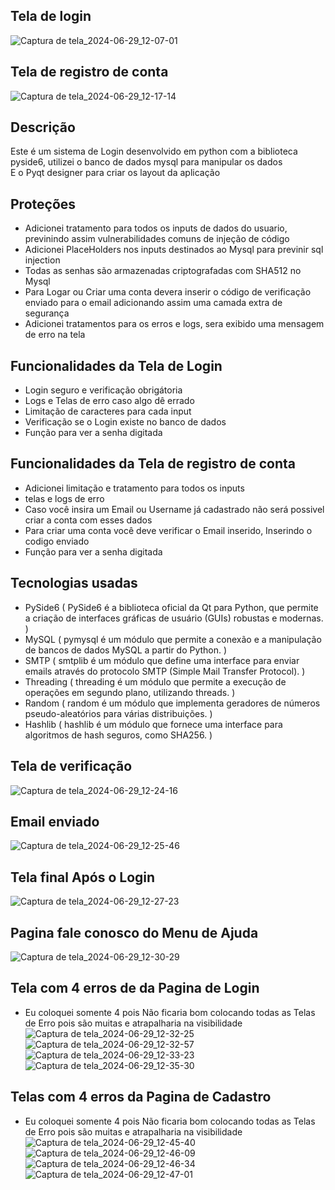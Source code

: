 
## Tela de login 
![Captura de tela_2024-06-29_12-07-01](https://github.com/Brayandev0/Pagina-de-logins-criptografados/assets/84828739/b97b589b-f468-4a99-98ce-e10d62305e9d)

## Tela de registro de conta 
![Captura de tela_2024-06-29_12-17-14](https://github.com/Brayandev0/Pagina-de-logins-criptografados/assets/84828739/b99236a0-43ae-468b-9650-9686dd059c24)

## Descrição
Este é um sistema de Login desenvolvido em python com a biblioteca pyside6, utilizei o banco de dados mysql para manipular os dados  
E o Pyqt designer para criar os layout da aplicação 

## Proteções

- Adicionei tratamento para todos os inputs de dados do usuario, previnindo assim vulnerabilidades comuns de injeção de código
- Adicionei PlaceHolders nos inputs destinados ao Mysql para previnir sql injection
- Todas as senhas são armazenadas criptografadas com SHA512 no Mysql
- Para Logar ou Criar uma conta devera inserir o código de verificação enviado para o email adicionando assim uma camada extra de segurança
- Adicionei tratamentos para os erros e logs, sera exibido uma mensagem de erro na tela

## Funcionalidades da Tela de Login 
- Login seguro e verificação obrigátoria 
- Logs e Telas de erro caso algo dê errado
- Limitação de caracteres para cada input
- Verificação se o Login existe no banco de dados
- Função para ver a senha digitada
  
## Funcionalidades da Tela de registro de conta 
- Adicionei limitação e tratamento para todos os inputs
- telas e logs de erro
- Caso você insira um Email ou Username já cadastrado não será possivel criar a conta com esses dados
- Para criar uma conta você deve verificar o Email inserido, Inserindo o codigo enviado
- Função para ver a senha digitada
  
## Tecnologias usadas
- PySide6 ( PySide6 é a biblioteca oficial da Qt para Python, que permite a criação de interfaces gráficas de usuário (GUIs) robustas e modernas. )
- MySQL ( pymysql é um módulo que permite a conexão e a manipulação de bancos de dados MySQL a partir do Python. )
- SMTP ( smtplib é um módulo que define uma interface para enviar emails através do protocolo SMTP (Simple Mail Transfer Protocol). )
- Threading ( threading é um módulo que permite a execução de operações em segundo plano, utilizando threads. )
- Random ( random é um módulo que implementa geradores de números pseudo-aleatórios para várias distribuições. )
- Hashlib ( hashlib é um módulo que fornece uma interface para algoritmos de hash seguros, como SHA256. )
  
## Tela de verificação 
![Captura de tela_2024-06-29_12-24-16](https://github.com/Brayandev0/Pagina-de-logins-criptografados/assets/84828739/3424caed-831a-41f9-8ddc-55ee832e44ea)

## Email enviado 
![Captura de tela_2024-06-29_12-25-46](https://github.com/Brayandev0/Pagina-de-logins-criptografados/assets/84828739/375276e3-841e-442e-8fd7-bf22906a2b80)

## Tela final Após o Login 
![Captura de tela_2024-06-29_12-27-23](https://github.com/Brayandev0/Pagina-de-logins-criptografados/assets/84828739/a0b26ac1-1319-470c-a8a9-f136f031d024)

## Pagina fale conosco do Menu de Ajuda
![Captura de tela_2024-06-29_12-30-29](https://github.com/Brayandev0/Pagina-de-logins-criptografados/assets/84828739/b722df86-d9eb-430a-94d2-7083fb209770)

## Tela com 4 erros de da Pagina de Login 
- Eu coloquei somente 4 pois Não ficaria bom colocando todas as Telas de Erro pois são muitas e atrapalharia na visibilidade
![Captura de tela_2024-06-29_12-32-25](https://github.com/Brayandev0/Pagina-de-logins-criptografados/assets/84828739/0aa72b7d-595f-42df-a0e8-46410b1b982b)
![Captura de tela_2024-06-29_12-32-57](https://github.com/Brayandev0/Pagina-de-logins-criptografados/assets/84828739/79aabbc4-abbe-47ce-9195-db2a58d4e9da)
![Captura de tela_2024-06-29_12-33-23](https://github.com/Brayandev0/Pagina-de-logins-criptografados/assets/84828739/f81db7d7-b60d-4c39-b628-243ef4566abc)
![Captura de tela_2024-06-29_12-35-30](https://github.com/Brayandev0/Pagina-de-logins-criptografados/assets/84828739/eece4de7-f6a1-4f58-9158-b78655d8801e)

## Telas com 4 erros da Pagina de Cadastro
- Eu coloquei somente 4 pois Não ficaria bom colocando todas as Telas de Erro pois são muitas e atrapalharia na visibilidade
![Captura de tela_2024-06-29_12-45-40](https://github.com/Brayandev0/Pagina-de-logins-criptografados/assets/84828739/03f422d2-ebce-45fc-8813-dff96d4c32ae)
![Captura de tela_2024-06-29_12-46-09](https://github.com/Brayandev0/Pagina-de-logins-criptografados/assets/84828739/02941ecc-eb02-4453-94d5-3b9bcd4e3cee)
![Captura de tela_2024-06-29_12-46-34](https://github.com/Brayandev0/Pagina-de-logins-criptografados/assets/84828739/0fbf1123-2549-44f5-a4f0-93d5c7d29269)
![Captura de tela_2024-06-29_12-47-01](https://github.com/Brayandev0/Pagina-de-logins-criptografados/assets/84828739/b842d742-62d3-4f1c-87ba-180bb061a6c1)
